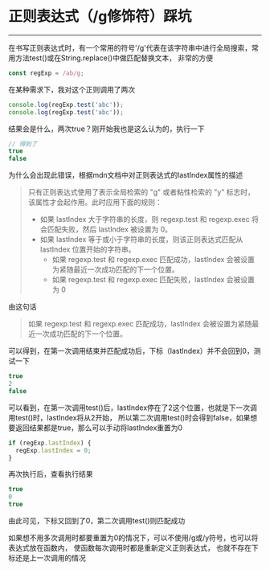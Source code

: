 # 正则表达式（/g修饰符）踩坑 

***

在书写正则表达式时，有一个常用的符号'/g'代表在该字符串中进行全局搜索，常用方法test()或在String.replace()中做匹配替换文本，
非常的方便
```javascript
const regExp = /ab/g;
```

在某种需求下，我对这个正则调用了两次
```javascript
console.log(regExp.test('abc'));
console.log(regExp.test('abc'));
```

结果会是什么，两次true？刚开始我也是这么认为的，执行一下
```javascript
// 得到了
true
false
```

为什么会出现此错误，根据mdn文档中对正则表达式的lastIndex属性的描述
> 只有正则表达式使用了表示全局检索的 "g" 或者粘性检索的 "y" 标志时，该属性才会起作用。此时应用下面的规则：<br>
> - 如果 lastIndex 大于字符串的长度，则 regexp.test 和 regexp.exec 将会匹配失败，然后 lastIndex 被设置为 0。
> - 如果 lastIndex 等于或小于字符串的长度，则该正则表达式匹配从 lastIndex 位置开始的字符串。
>   - 如果 regexp.test 和 regexp.exec 匹配成功，lastIndex 会被设置为紧随最近一次成功匹配的下一个位置。
>   - 如果 regexp.test 和 regexp.exec 匹配失败，lastIndex 会被设置为 0

由这句话
> 如果 regexp.test 和 regexp.exec 匹配成功，lastIndex 会被设置为紧随最近一次成功匹配的下一个位置。

可以得到，在第一次调用结束并匹配成功后，下标（lastIndex）并不会回到0，测试一下


```javascript
true
2
false
```

可以看到，在第一次调用test()后，lastIndex停在了2这个位置，也就是下一次调用test()时，lastIndex将从2开始，
所以第二次调用test()时会得到false，如果想要返回结果都是true，那么可以手动将lastIndex重置为0

```javascript
if (regExp.lastIndex) {
  regExp.lastIndex = 0;
}
```

再次执行后，查看执行结果
```javascript
true
0
true
```

由此可见，下标又回到了0，第二次调用test()则匹配成功

如果想不用多次调用时都要重置为0的情况下，可以不使用/g或/y符号，也可以将表达式放在函数内，
使函数每次调用时都是重新定义正则表达式， 也就不存在下标还是上一次调用的情况
